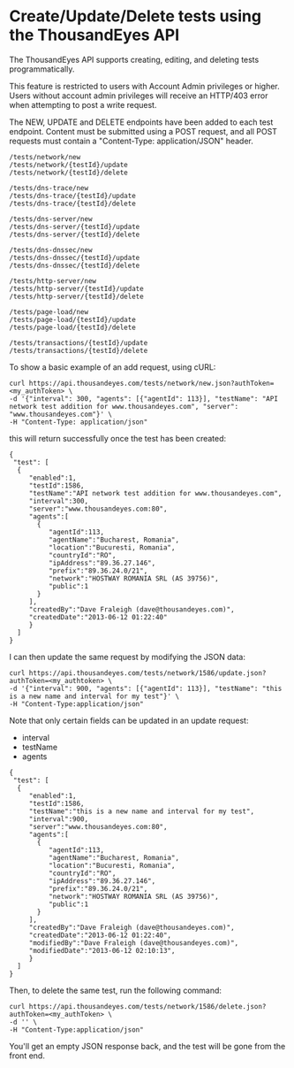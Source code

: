 # Create/Update/Delete tests using the ThousandEyes API

The ThousandEyes API supports creating, editing, and deleting tests programmatically.  

This feature is restricted to users with Account Admin privileges or higher.  Users without account admin privileges will receive an HTTP/403 error when attempting to post a write request.

The NEW, UPDATE and DELETE endpoints have been added to each test endpoint.  Content must be submitted using a POST request, and all POST requests must contain a "Content-Type: application/JSON" header.

```text
/tests/network/new
/tests/network/{testId}/update
/tests/network/{testId}/delete

/tests/dns-trace/new
/tests/dns-trace/{testId}/update
/tests/dns-trace/{testId}/delete

/tests/dns-server/new
/tests/dns-server/{testId}/update
/tests/dns-server/{testId}/delete

/tests/dns-dnssec/new
/tests/dns-dnssec/{testId}/update
/tests/dns-dnssec/{testId}/delete

/tests/http-server/new
/tests/http-server/{testId}/update
/tests/http-server/{testId}/delete

/tests/page-load/new
/tests/page-load/{testId}/update
/tests/page-load/{testId}/delete

/tests/transactions/{testId}/update
/tests/transactions/{testId}/delete
```

To show a basic example of an add request, using cURL:

```text
curl https://api.thousandeyes.com/tests/network/new.json?authToken=<my_authToken> \
-d '{"interval": 300, "agents": [{"agentId": 113}], "testName": "API network test addition for www.thousandeyes.com", "server": "www.thousandeyes.com"}' \
-H "Content-Type: application/json"
```

this will return successfully once the test has been created:

```text
{
 "test": [
  {
     "enabled":1,
     "testId":1586,
     "testName":"API network test addition for www.thousandeyes.com",
     "interval":300,
     "server":"www.thousandeyes.com:80",
     "agents":[
       {
          "agentId":113,
          "agentName":"Bucharest, Romania",
          "location":"Bucuresti, Romania",
          "countryId":"RO",
          "ipAddress":"89.36.27.146",
          "prefix":"89.36.24.0/21",
          "network":"HOSTWAY ROMANIA SRL (AS 39756)",
          "public":1
       }
     ],
     "createdBy":"Dave Fraleigh (dave@thousandeyes.com)",
     "createdDate":"2013-06-12 01:22:40"
     }
  ]
}
```

I can then update the same request by modifying the JSON data:

```text
curl https://api.thousandeyes.com/tests/network/1586/update.json?authToken=<my_authtoken> \ 
-d '{"interval": 900, "agents": [{"agentId": 113}], "testName": "this is a new name and interval for my test"}' \ 
-H "Content-Type:application/json" 
```

Note that only certain fields can be updated in an update request:

* interval
* testName
* agents

```text
{
 "test": [
  {
     "enabled":1,
     "testId":1586,
     "testName":"this is a new name and interval for my test",
     "interval":900,
     "server":"www.thousandeyes.com:80",
     "agents":[
       {
          "agentId":113,
          "agentName":"Bucharest, Romania",
          "location":"Bucuresti, Romania",
          "countryId":"RO",
          "ipAddress":"89.36.27.146",
          "prefix":"89.36.24.0/21",
          "network":"HOSTWAY ROMANIA SRL (AS 39756)",
          "public":1
       }
     ],
     "createdBy":"Dave Fraleigh (dave@thousandeyes.com)",
     "createdDate":"2013-06-12 01:22:40",
     "modifiedBy":"Dave Fraleigh (dave@thousandeyes.com)",
     "modifiedDate":"2013-06-12 02:10:13",
     }
  ]
}
```

 Then, to delete the same test, run the following command:

```text
curl https://api.thousandeyes.com/tests/network/1586/delete.json?authToken=<my_authToken> \
-d '' \
-H "Content-Type:application/json" 
```

You'll get an empty JSON response back, and the test will be gone from the front end.

